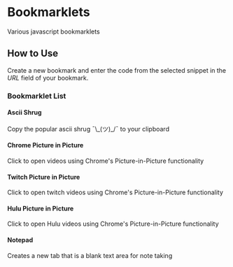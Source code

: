 # Bookmarklets
Various javascript bookmarklets


## How to Use
Create a new bookmark and enter the code from the selected snippet in the *URL* field of your bookmark.


### Bookmarklet List

#### Ascii Shrug
Copy the popular ascii shrug ¯\\\_(ツ)_/¯ to your clipboard

#### Chrome Picture in Picture
Click to open videos using Chrome's Picture-in-Picture functionality

#### Twitch Picture in Picture
Click to open twitch videos using Chrome's Picture-in-Picture functionality 

#### Hulu Picture in Picture
Click to open Hulu videos using Chrome's Picture-in-Picture functionality 

#### Notepad
Creates a new tab that is a blank text area for note taking
